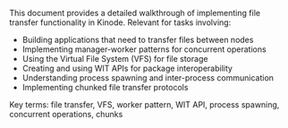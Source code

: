 This document provides a detailed walkthrough of implementing file transfer functionality in Kinode. Relevant for tasks involving:
- Building applications that need to transfer files between nodes
- Implementing manager-worker patterns for concurrent operations
- Using the Virtual File System (VFS) for file storage
- Creating and using WIT APIs for package interoperability
- Understanding process spawning and inter-process communication
- Implementing chunked file transfer protocols

Key terms: file transfer, VFS, worker pattern, WIT API, process spawning, concurrent operations, chunks